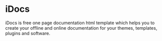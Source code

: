 # iDocs
iDocs is free one page documentation html template which helps you to create your offline and online documentation for your themes, templates, plugins and software.
